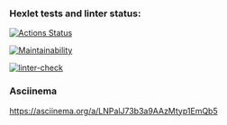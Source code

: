### Hexlet tests and linter status:
[![Actions Status](https://github.com/nwrzhan/frontend-project-lvl1/workflows/hexlet-check/badge.svg)](https://github.com/nwrzhan/frontend-project-lvl1/actions)

[![Maintainability](https://api.codeclimate.com/v1/badges/a99a88d28ad37a79dbf6/maintainability)](https://codeclimate.com/github/codeclimate/codeclimate/maintainability)

[![linter-check](https://github.com/nurzhanx/frontend-project-lvl1/actions/workflows/linter-check.yml/badge.svg?branch=main)](https://github.com/nurzhanx/frontend-project-lvl1/actions/workflows/linter-check.yml)

### Asciinema
https://asciinema.org/a/LNPalJ73b3a9AAzMtyp1EmQb5